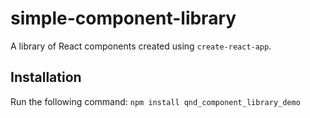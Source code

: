 # simple-component-library
A library of React components created using `create-react-app`.
## Installation
Run the following command:
`npm install qnd_component_library_demo`